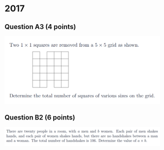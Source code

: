 # 2017

## Question A3 (4 points)

![](<../.gitbook/assets/屏幕快照 2020-09-27 19.04.38.png>)

## Question B2 (6 points)

![](<../.gitbook/assets/屏幕快照 2020-09-27 19.10.26.png>)

